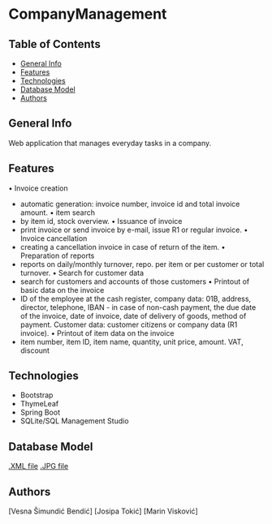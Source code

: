 # CompanyManagement

## Table of Contents
* [General Info](https://github.com/OSS-Java-Seminar/CompanyManagement/blob/master/README.md#general-info)
* [Features](https://github.com/OSS-Java-Seminar/CompanyManagement/blob/master/README.md#features)
* [Technologies](https://github.com/OSS-Java-Seminar/CompanyManagement/blob/master/README.md#technologies)
* [Database Model](https://github.com/OSS-Java-Seminar/CompanyManagement/blob/master/README.md#database-model)
* [Authors](https://github.com/OSS-Java-Seminar/CompanyManagement/blob/master/README.md#authors)

## General Info
Web application that manages everyday tasks in a company.

## Features
• Invoice creation 
   - automatic generation: invoice number, invoice id and total invoice amount. 
• item search 
   - by item id, stock overview. 
• Issuance of invoice 
   - print invoice or send invoice by e-mail, issue R1 or regular invoice. 
• Invoice cancellation 
   - creating a cancellation invoice in case of return of the item. 
• Preparation of reports 
   - reports on daily/monthly turnover, repo. per item or per customer or total turnover. 
• Search for customer data 
   - search for customers and accounts of those customers 
• Printout of basic data on the invoice 
   - ID of the employee at the cash register, company data: 01B, address, director, telephone, IBAN - in case of non-cash payment, the due date of the invoice, date of invoice, date of delivery of goods, method of payment. Customer data: customer citizens or company data (R1 invoice).
• Printout of item data on the invoice 
   - item number, item ID, item name, quantity, unit price, amount. VAT, discount

## Technologies
* Bootstrap
* ThymeLeaf
* Spring Boot
* SQLite/SQL Management Studio

## Database Model
[.XML file]()
[.JPG file]()

## Authors
[Vesna Šimundić Bendić]
[Josipa Tokić]
[Marin Visković]

